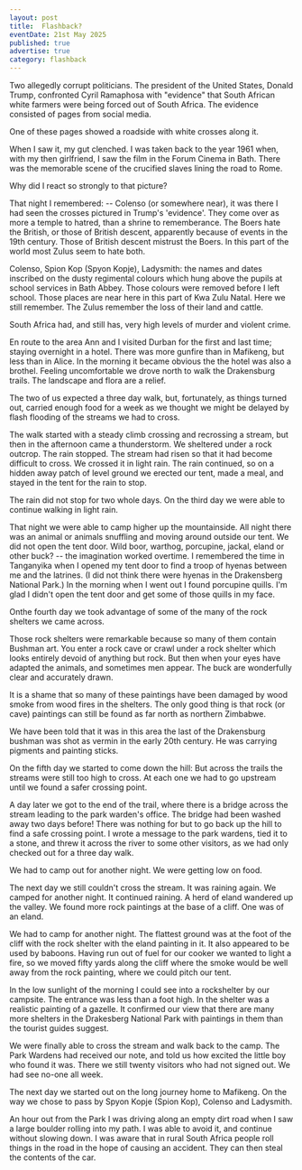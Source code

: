 ```yaml
---
layout: post
title:  Flashback?
eventDate: 21st May 2025
published: true
advertise: true
category: flashback
---
```


Two allegedly corrupt politicians. The president of the United States, Donald Trump, confronted Cyril Ramaphosa with "evidence" that South African white farmers were being forced out of South Africa. The evidence consisted of pages from social media. 

One of these pages showed a roadside with white crosses along it. 

When I saw it, my gut clenched. I was taken back to the year 1961 when, with my then girlfriend, I saw the film in the Forum Cinema in Bath. There was the memorable scene of the crucified slaves lining the road to Rome.

Why did I react so strongly to that picture?

That night I remembered: -- Colenso (or somewhere near), it was there I had seen the crosses pictured in Trump's 'evidence'. They come over as more a temple to hatred, than a shrine to rememberance. The Boers hate the British, or those of British descent, apparently because of events in the 19th century. Those of British descent mistrust the Boers. In this part of the world most Zulus seem to hate both.

Colenso, Spion Kop (Spyon Kopje), Ladysmith: the names and dates inscribed on the dusty regimental colours which hung above the pupils at school services in Bath Abbey. Those colours were removed before I left school. Those places are near here in this part of Kwa Zulu Natal. Here we still remember. The Zulus remember the loss of their land and cattle.

South Africa had, and still has, very high levels of murder and violent crime. 

En route to the area Ann and I visited Durban for the first and last time; staying overnight in a hotel. There was more gunfire than in Mafikeng, but less than in Alice. In the morning it became obvious the the hotel was also a brothel. Feeling uncomfortable we drove north to walk the Drakensburg trails. The landscape and flora are a relief.

The two of us expected a three day walk, but, fortunately, as things turned out, carried enough food for a week as we thought we might be delayed by flash flooding of the streams we had to cross. 

The walk started with a steady climb crossing and recrossing a stream, but then in the afternoon came a thunderstorm. We sheltered under a rock outcrop. The rain stopped. The stream had risen so that it had become difficult to cross. We crossed it in light rain. The rain continued, so on a hidden away patch of level ground we erected our tent, made a meal, and stayed in the tent for the rain to stop. 

The rain did not stop for two whole days. On the third day we were able to continue walking in light rain. 

That night we were able to camp higher up the mountainside. All night there was an animal or animals snuffling and moving around outside our tent. We did not open the tent door. Wild boor, warthog, porcupine, jackal, eland or other buck? -- the imagination worked overtime. I remembered the time in Tanganyika when I opened my tent door to find a troop of hyenas between me and the latrines. (I did not think there were hyenas in the Drakensberg National Park.) In the morning when I went out I found porcupine quills. I'm glad I didn't open the tent door and get some of those quills in my face.

Onthe fourth day we took advantage of some of the many of the rock shelters we came across. 

Those rock shelters were remarkable because so many of them contain Bushman art. You enter a rock cave or crawl under a rock shelter which looks entirely devoid of anything but rock. But then when your eyes have adapted the animals, and sometimes men appear. The buck are wonderfully clear and accurately drawn.

It is a shame that so many of these paintings have been damaged by wood smoke from wood fires in the shelters. The only good thing is that rock (or cave) paintings can still be found as far north as northern Zimbabwe.

We have been told that it was in this area the last of the Drakensburg bushman was shot as vermin in the early 20th century. He was carrying pigments and painting sticks.

On the fifth day we started to come down the hill: But across the trails the streams were still too high to cross. At each one we had to go upstream until we found a safer crossing point.

A day later we got to the end of the trail, where there is a bridge across the stream leading to the park warden's office. The bridge had been washed away two days before! There was nothing for but to go back up the hill to find a safe crossing point. I wrote a message to the park wardens, tied it to a stone, and threw it across the river to some other visitors, as we had only checked out for a three day walk.

We had to camp out for another night. We were getting low on food.

The next day we still couldn't cross the stream. It was raining again. We camped for another night. It continued raining. A herd of eland wandered up the valley. We found more rock paintings at the base of a cliff. One was of an eland. 

We had to camp for another night. The flattest ground was at the foot of the cliff with the rock shelter with the eland painting in it. It also appeared to be used by baboons. Having run out of fuel for our cooker we wanted to light a fire, so we moved fifty yards along the cliff where the smoke would be well away from the rock painting, where we could pitch our tent.

In the low sunlight of the morning I could see into a rockshelter by our campsite. The entrance was less than a foot high. In the shelter was a realistic painting of a gazelle. It confirmed our view that there are many more shelters in the Drakesberg National Park with paintings in them than the tourist guides suggest.

We were finally able to cross the stream and walk back to the camp. The Park Wardens had received our note, and told us how excited the little boy who found it was. There we still twenty visitors who had not signed out. We had see no-one all week.

The next day we started out on the long journey home to Mafikeng. On the way we chose to pass by Spyon Kopje (Spion Kop), Colenso and Ladysmith. 

An hour out from the Park I was driving along an empty dirt road when I saw a large boulder rolling into my path. I was able to avoid it, and continue without slowing down. I was aware that in rural South Africa people roll things in the road in the hope of causing an accident. They can then steal the contents of the car.
